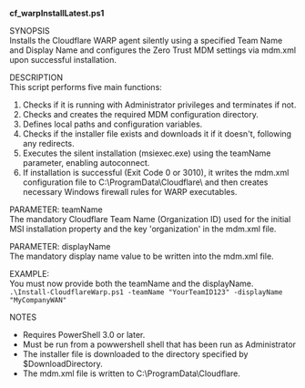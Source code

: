 **cf_warpInstallLatest.ps1**

SYNOPSIS  
Installs the Cloudflare WARP agent silently using a specified Team Name and Display Name
and configures the Zero Trust MDM settings via mdm.xml upon successful installation.

DESCRIPTION  
This script performs five main functions:
1. Checks if it is running with Administrator privileges and terminates if not.
2. Checks and creates the required MDM configuration directory.
3. Defines local paths and configuration variables.
4. Checks if the installer file exists and downloads it if it doesn't, following any redirects.
5. Executes the silent installation (msiexec.exe) using the teamName parameter, enabling autoconnect.
6. If installation is successful (Exit Code 0 or 3010), it writes the mdm.xml
   configuration file to C:\ProgramData\Cloudflare\ and then creates necessary
   Windows firewall rules for WARP executables.

PARAMETER: teamName  
The mandatory Cloudflare Team Name (Organization ID) used for the initial MSI installation
property and the key 'organization' in the mdm.xml file.

PARAMETER: displayName  
The mandatory display name value to be written into the mdm.xml file.

EXAMPLE:  
You must now provide both the teamName and the displayName.  
```.\Install-CloudflareWarp.ps1 -teamName "YourTeamID123" -displayName "MyCompanyWAN"```

NOTES  
- Requires PowerShell 3.0 or later.
- Must be run from a powwershell shell that has been run as Administrator
- The installer file is downloaded to the directory specified by $DownloadDirectory.
- The mdm.xml file is written to C:\ProgramData\Cloudflare\.
